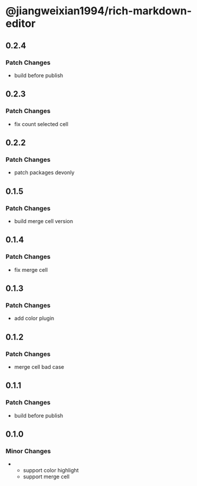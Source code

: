 # @jiangweixian1994/rich-markdown-editor

## 0.2.4

### Patch Changes

- build before publish

## 0.2.3

### Patch Changes

- fix count selected cell

## 0.2.2

### Patch Changes

- patch packages devonly

## 0.1.5

### Patch Changes

- build merge cell version

## 0.1.4

### Patch Changes

- fix merge cell

## 0.1.3

### Patch Changes

- add color plugin

## 0.1.2

### Patch Changes

- merge cell bad case

## 0.1.1

### Patch Changes

- build before publish

## 0.1.0

### Minor Changes

- - support color highlight
  - support merge cell
